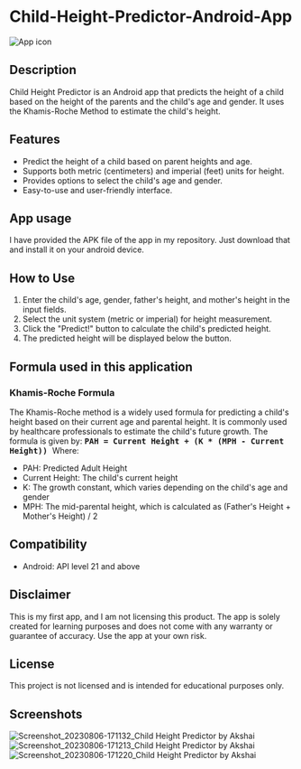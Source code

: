 # Child-Height-Predictor-Android-App
![App icon](https://github.com/Akshai-krishna-2003/Child-Height-Predictor-Android-App/assets/93439677/8a8b19ba-fe00-44ef-89d7-fc915d8bfd1c)

## Description
Child Height Predictor is an Android app that predicts the height of a child based on the height of the parents and the child's age and gender. It uses the Khamis-Roche Method to estimate the child's height.

## Features

- Predict the height of a child based on parent heights and age.
- Supports both metric (centimeters) and imperial (feet) units for height.
- Provides options to select the child's age and gender.
- Easy-to-use and user-friendly interface.

## App usage 
I have provided the APK file of the app in my repository. Just download that and install it on your android device.

## How to Use

1. Enter the child's age, gender, father's height, and mother's height in the input fields.
2. Select the unit system (metric or imperial) for height measurement.
3. Click the "Predict!" button to calculate the child's predicted height.
4. The predicted height will be displayed below the button.

## Formula used in this application
### Khamis-Roche Formula

The Khamis-Roche method is a widely used formula for predicting a child's height based on their current age and parental height. It is commonly used by healthcare professionals to estimate the child's future growth. The formula is given by:
<kbd>
**PAH = Current Height + (K * (MPH - Current Height))**
</kbd>
Where:
- PAH: Predicted Adult Height
- Current Height: The child's current height
- K: The growth constant, which varies depending on the child's age and gender
- MPH: The mid-parental height, which is calculated as (Father's Height + Mother's Height) / 2

## Compatibility
- Android: API level 21 and above

## Disclaimer

This is my first app, and I am not licensing this product. The app is solely created for learning purposes and does not come with any warranty or guarantee of accuracy. Use the app at your own risk.

## License

This project is not licensed and is intended for educational purposes only.

## Screenshots
![Screenshot_20230806-171132_Child Height Predictor by Akshai](https://github.com/Akshai-krishna-2003/Child-Height-Predictor-Android-App/assets/93439677/edaf1199-993b-433a-9f26-ddfebb5067b9)
![Screenshot_20230806-171213_Child Height Predictor by Akshai](https://github.com/Akshai-krishna-2003/Child-Height-Predictor-Android-App/assets/93439677/93e724a1-545f-43b7-a07e-1290205107ac)
![Screenshot_20230806-171220_Child Height Predictor by Akshai](https://github.com/Akshai-krishna-2003/Child-Height-Predictor-Android-App/assets/93439677/04555145-8c91-4be4-8930-be8b97ce917d)


